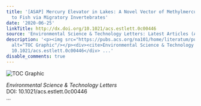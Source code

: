 ```yaml
---
title: '[ASAP] Mercury Elevator in Lakes: A Novel Vector of Methylmercury Transfer
  to Fish via Migratory Invertebrates'
date: '2020-06-25'
linkTitle: http://dx.doi.org/10.1021/acs.estlett.0c00446
source: 'Environmental Science & Technology Letters: Latest Articles (ACS Publications)'
description: '<p><img src="https://pubs.acs.org/na101/home/literatum/publisher/achs/journals/content/estlcu/0/estlcu.ahead-of-print/acs.estlett.0c00446/20200625/images/medium/ez0c00446_0003.gif"
  alt="TOC Graphic"/></p><div><cite>Environmental Science & Technology Letters</cite></div><div>DOI:
  10.1021/acs.estlett.0c00446</div> ...'
disable_comments: true
---
```

<p><img src="https://pubs.acs.org/na101/home/literatum/publisher/achs/journals/content/estlcu/0/estlcu.ahead-of-print/acs.estlett.0c00446/20200625/images/medium/ez0c00446_0003.gif" alt="TOC Graphic"/></p><div><cite>Environmental Science & Technology Letters</cite></div><div>DOI: 10.1021/acs.estlett.0c00446</div> ...